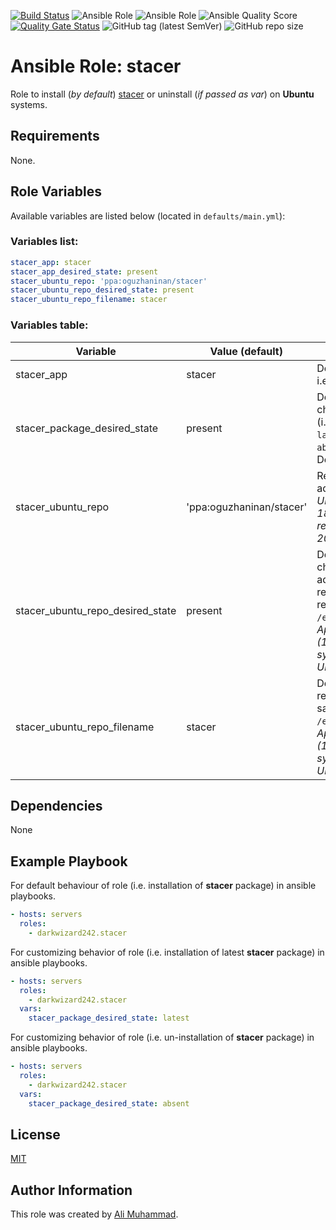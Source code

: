 [![Build Status](https://travis-ci.com/darkwizard242/ansible-role-stacer.svg?branch=master)](https://travis-ci.com/darkwizard242/ansible-role-stacer) ![Ansible Role](https://img.shields.io/ansible/role/51595?color=dark%20green%20) ![Ansible Role](https://img.shields.io/ansible/role/d/51595?label=role%20downloads) ![Ansible Quality Score](https://img.shields.io/ansible/quality/51595?label=ansible%20quality%20score) [![Quality Gate Status](https://sonarcloud.io/api/project_badges/measure?project=ansible-role-stacer&metric=alert_status)](https://sonarcloud.io/dashboard?id=ansible-role-stacer) ![GitHub tag (latest SemVer)](https://img.shields.io/github/tag/darkwizard242/ansible-role-stacer?label=release) ![GitHub repo size](https://img.shields.io/github/repo-size/darkwizard242/ansible-role-stacer?color=orange&style=flat-square)

# Ansible Role: stacer

Role to install (_by default_) [stacer](https://oguzhaninan.github.io/Stacer-Web/#features) or uninstall (_if passed as var_) on **Ubuntu** systems.

## Requirements

None.

## Role Variables

Available variables are listed below (located in `defaults/main.yml`):

### Variables list:

```yaml
stacer_app: stacer
stacer_app_desired_state: present
stacer_ubuntu_repo: 'ppa:oguzhaninan/stacer'
stacer_ubuntu_repo_desired_state: present
stacer_ubuntu_repo_filename: stacer
```

### Variables table:

Variable                         | Value (default)          | Description
-------------------------------- | ------------------------ | -----------------------------------------------------------------------------------------------------------------------------------------------------------------------------------------------------------------------------------------------
stacer_app                       | stacer                   | Defines the app to install i.e. **stacer**
stacer_package_desired_state     | present                  | Defined to dynamically chose whether to install (i.e. either `present` or `latest`) or uninstall (i.e. `absent`) the package. Default is set to `present`.
stacer_ubuntu_repo               | 'ppa:oguzhaninan/stacer' | Refers to the ppa repo to add. _Applies only to Ubuntu (16.04 and 18.04) systems, not required for Ubuntu 20.04 systems._
stacer_ubuntu_repo_desired_state | present                  | Defined to dynamically chose whether to add/keep (i.e. `present`) or remove (i.e. `absent`) the repository file list from `/etc/apt/sources.list.d`. _Applies only to Ubuntu (16.04 and 18.04) systems, not required for Ubuntu 20.04 systems._
stacer_ubuntu_repo_filename      | stacer                   | Defined to set the repository file name for saving in `/etc/apt/sources.list.d`. _Applies only to Ubuntu (16.04 and 18.04) systems, not required for Ubuntu 20.04 systems._

## Dependencies

None

## Example Playbook

For default behaviour of role (i.e. installation of **stacer** package) in ansible playbooks.

```yaml
- hosts: servers
  roles:
    - darkwizard242.stacer
```

For customizing behavior of role (i.e. installation of latest **stacer** package) in ansible playbooks.

```yaml
- hosts: servers
  roles:
    - darkwizard242.stacer
  vars:
    stacer_package_desired_state: latest
```

For customizing behavior of role (i.e. un-installation of **stacer** package) in ansible playbooks.

```yaml
- hosts: servers
  roles:
    - darkwizard242.stacer
  vars:
    stacer_package_desired_state: absent
```

## License

[MIT](https://github.com/darkwizard242/ansible-role-stacer/blob/master/LICENSE)

## Author Information

This role was created by [Ali Muhammad](https://www.linkedin.com/in/ali-muhammad-759791130/).
